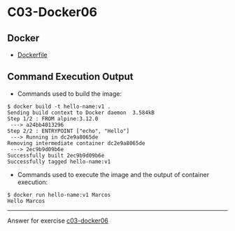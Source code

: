 # C03-Docker06

## Docker 
- [Dockerfile](Dockerfile)

## Command Execution Output
- Commands used to build  the image:
```
$ docker build -t hello-name:v1 .
Sending build context to Docker daemon  3.584kB
Step 1/2 : FROM alpine:3.12.0
 ---> a24bb4013296
Step 2/2 : ENTRYPOINT ["echo", "Hello"]
 ---> Running in dc2e9a8065de
Removing intermediate container dc2e9a8065de
 ---> 2ec9b9d09b6e
Successfully built 2ec9b9d09b6e
Successfully tagged hello-name:v1
```

- Commands used to execute the image and the output of container execution:
```
$ docker run hello-name:v1 Marcos
Hello Marcos
```

***
Answer for exercise [c03-docker06](https://github.com/devopsacademyau/academy/blob/af3225a3436f263164e8daebc6bbd1ef3122b900/classes/03class/exercises/c03-docker06/README.md)
